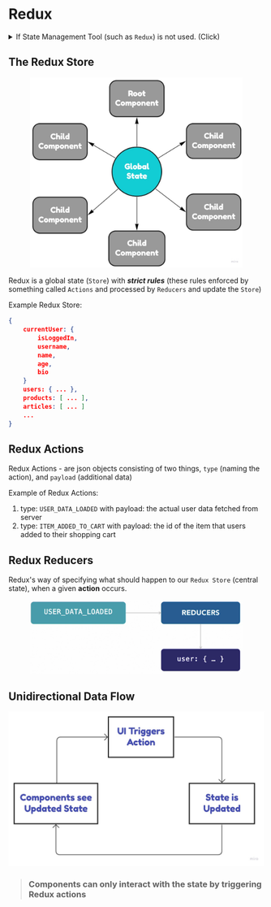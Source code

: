 # Redux

<details>
  <summary>If State Management Tool (such as <code>Redux</code>) is not used. (Click) </summary>

### A Single State
<p align="center">
    <img src="./images/SingleState-StateManagement.jpg" alt=" A Single State" width="460">
</p>

 * ### Props Drilling
    <p align="center">
        <img src="./images/PropsDrilling.png" alt="Props Drilling" width="460">
    </p>

### Components Managing Their Own State
<p align="center">
    <img src="./images/ComponentsManagingTheirOwnState.png" alt="Props Drilling" width="460">
</p>

</details>

## The Redux Store
<p align="center">
    <img src="./images/redux-store.jpg" alt="The Redux Store" width="420"/>
</p>

Redux is a global state (`Store`) with ***strict rules*** (these rules enforced by something called `Actions` and processed by `Reducers` and update the `Store`)

Example Redux Store:
```json
{
    currentUser: {
        isLoggedIn,
        username,
        name,
        age,
        bio
    }
    users: { ... },
    products: [ ... ],
    articles: [ ... ]
    ...
}
```

## Redux Actions
Redux Actions - are json objects consisting of two things, `type` (naming the action), and `payload` (additional data)

Example of Redux Actions: 
1. type: `USER_DATA_LOADED` with payload: the actual user data fetched from server
2. type: `ITEM_ADDED_TO_CART` with payload: the id of the item that users added to their shopping cart

## Redux Reducers
Redux's way of specifying what should happen to our `Redux Store` (central state), when a given **action** occurs.

<p align="center">
    <img src="./images/ReduxReducer.png" alt="Redux Reducers" width="420"/>
</p>

## Unidirectional Data Flow

<p>
    <img src="./images/UnidirectionalFlow.jpg" alt="Unidirectional Data Flow" />
</p>

> <h3>Components can only interact with the state by triggering Redux actions</h3>


